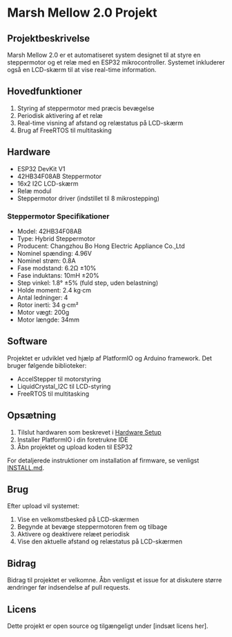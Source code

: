 # Marsh Mellow 2.0 Projekt

## Projektbeskrivelse
Marsh Mellow 2.0 er et automatiseret system designet til at styre en steppermotor og et relæ med en ESP32 mikrocontroller. Systemet inkluderer også en LCD-skærm til at vise real-time information.

## Hovedfunktioner
1. Styring af steppermotor med præcis bevægelse
2. Periodisk aktivering af et relæ
3. Real-time visning af afstand og relæstatus på LCD-skærm
4. Brug af FreeRTOS til multitasking

## Hardware
- ESP32 DevKit V1
- 42HB34F08AB Steppermotor
- 16x2 I2C LCD-skærm
- Relæ modul
- Steppermotor driver (indstillet til 8 mikrostepping)

### Steppermotor Specifikationer
- Model: 42HB34F08AB
- Type: Hybrid Steppermotor
- Producent: Changzhou Bo Hong Electric Appliance Co.,Ltd
- Nominel spænding: 4.96V
- Nominel strøm: 0.8A
- Fase modstand: 6.2Ω ±10%
- Fase induktans: 10mH ±20%
- Step vinkel: 1.8° ±5% (fuld step, uden belastning)
- Holde moment: 2.4 kg·cm
- Antal ledninger: 4
- Rotor inerti: 34 g·cm²
- Motor vægt: 200g
- Motor længde: 34mm

## Software
Projektet er udviklet ved hjælp af PlatformIO og Arduino framework. Det bruger følgende biblioteker:
- AccelStepper til motorstyring
- LiquidCrystal_I2C til LCD-styring
- FreeRTOS til multitasking

## Opsætning
1. Tilslut hardwaren som beskrevet i [Hardware Setup](docs/Hardware_Setup.md)
2. Installer PlatformIO i din foretrukne IDE
3. Åbn projektet og upload koden til ESP32

For detaljerede instruktioner om installation af firmware, se venligst [INSTALL.md](INSTALL.md).

## Brug
Efter upload vil systemet:
1. Vise en velkomstbesked på LCD-skærmen
2. Begynde at bevæge steppermotoren frem og tilbage
3. Aktivere og deaktivere relæet periodisk
4. Vise den aktuelle afstand og relæstatus på LCD-skærmen

## Bidrag
Bidrag til projektet er velkomne. Åbn venligst et issue for at diskutere større ændringer før indsendelse af pull requests.

## Licens
Dette projekt er open source og tilgængeligt under [indsæt licens her].
